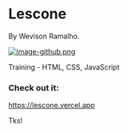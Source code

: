 # Lescone
By Wevison Ramalho.

[![image-github.png](https://i.postimg.cc/qqTcTmnV/image-github.png)](https://postimg.cc/9RLwPYJJ)

Training - HTML, CSS, JavaScript

### Check out it:
https://lescone.vercel.app

Tks!
